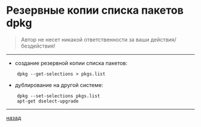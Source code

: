 # Резервные копии списка пакетов dpkg

> Автор не несет никакой ответственности за ваши действия/бездействия!

---------------------------------------
* создание резервной копии списка пакетов:
```
	dpkg --get-selections > pkgs.list
```
* дублирование на другой системе:
```
	dpkg --set-selections pkgs.list
	apt-get dselect-upgrade
```

--------------------
[назад](../README.md)
